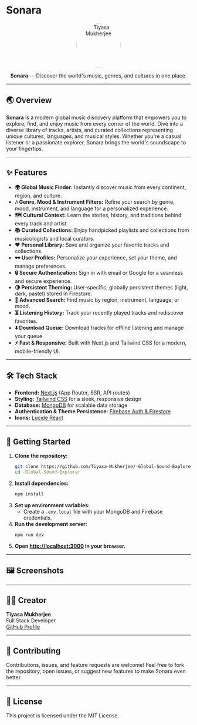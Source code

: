 # Sonara

<p align="center">
  <img src="https://avatars.githubusercontent.com/u/183731460?v=4" alt="Tiyasa Mukherjee" width="120" style="border-radius:50%"/>
</p>

<p align="center">
  <b>Sonara</b> — Discover the world's music, genres, and cultures in one place.
</p>

---

## 🌏 Overview
**Sonara** is a modern global music discovery platform that empowers you to explore, find, and enjoy music from every corner of the world. Dive into a diverse library of tracks, artists, and curated collections representing unique cultures, languages, and musical styles. Whether you're a casual listener or a passionate explorer, Sonara brings the world's soundscape to your fingertips.

---

## ✨ Features
- **🌍 Global Music Finder:** Instantly discover music from every continent, region, and culture.
- **🎶 Genre, Mood & Instrument Filters:** Refine your search by genre, mood, instrument, and language for a personalized experience.
- **🗺️ Cultural Context:** Learn the stories, history, and traditions behind every track and artist.
- **📚 Curated Collections:** Enjoy handpicked playlists and collections from musicologists and local curators.
- **❤️ Personal Library:** Save and organize your favorite tracks and collections.
- **🕶️ User Profiles:** Personalize your experience, set your theme, and manage preferences.
- **🔒 Secure Authentication:** Sign in with email or Google for a seamless and secure experience.
- **🌗 Persistent Theming:** User-specific, globally persistent themes (light, dark, pastel) stored in Firestore.
- **🔎 Advanced Search:** Find music by region, instrument, language, or mood.
- **⏳ Listening History:** Track your recently played tracks and rediscover favorites.
- **⬇️ Download Queue:** Download tracks for offline listening and manage your queue.
- **⚡ Fast & Responsive:** Built with Next.js and Tailwind CSS for a modern, mobile-friendly UI.

---

## 🛠️ Tech Stack
- **Frontend:** [Next.js](https://nextjs.org/) (App Router, SSR, API routes)
- **Styling:** [Tailwind CSS](https://tailwindcss.com/) for a sleek, responsive design
- **Database:** [MongoDB](https://www.mongodb.com/) for scalable data storage
- **Authentication & Theme Persistence:** [Firebase Auth & Firestore](https://firebase.google.com/)
- **Icons:** [Lucide React](https://lucide.dev/)

---

## 🚀 Getting Started
1. **Clone the repository:**
   ```bash
   git clone https://github.com/Tiyasa-Mukherjee/-Global-Sound-Explorer.git
   cd -Global-Sound-Explorer
   ```
2. **Install dependencies:**
   ```bash
   npm install
   ```
3. **Set up environment variables:**
   - Create a `.env.local` file with your MongoDB and Firebase credentials.
4. **Run the development server:**
   ```bash
   npm run dev
   ```
5. **Open [http://localhost:3000](http://localhost:3000) in your browser.**

---

## 🖼️ Screenshots
<!-- Add screenshots of the app UI here -->

---

## 👩‍💻 Creator
**Tiyasa Mukherjee**  \
Full Stack Developer  \
[GitHub Profile](https://github.com/Tiyasa-Mukherjee)

---

## 🤝 Contributing
Contributions, issues, and feature requests are welcome! Feel free to fork the repository, open issues, or suggest new features to make Sonara even better.

---

## 📄 License
This project is licensed under the MIT License.
